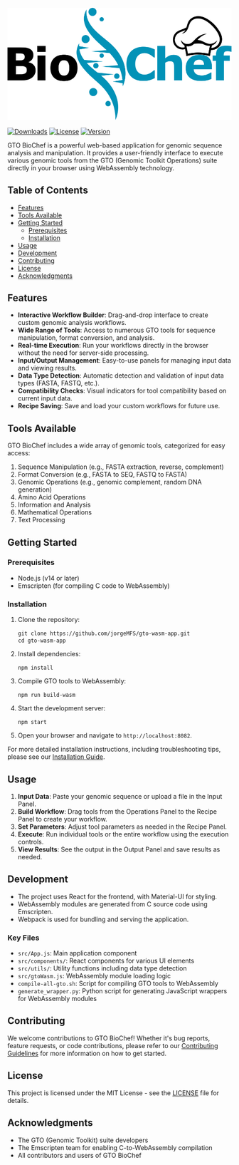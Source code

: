 
![BioChef](img/BioChef.svg)

[![Downloads](https://img.shields.io/github/downloads/jorgeMFS/gto-wasm-app/total)](https://github.com/jorgeMFS/gto-wasm-app/releases)
[![License](https://img.shields.io/github/license/jorgeMFS/gto-wasm-app)](LICENSE)
[![Version](https://img.shields.io/github/v/tag/jorgeMFS/gto-wasm-app)](https://github.com/jorgeMFS/gto-wasm-app/releases)

GTO BioChef is a powerful web-based application for genomic sequence analysis and manipulation. It provides a user-friendly interface to execute various genomic tools from the GTO (Genomic Toolkit Operations) suite directly in your browser using WebAssembly technology.

## Table of Contents

- [Features](#features)
- [Tools Available](#tools-available)
- [Getting Started](#getting-started)
  - [Prerequisites](#prerequisites)
  - [Installation](#installation)
- [Usage](#usage)
- [Development](#development)
- [Contributing](#contributing)
- [License](#license)
- [Acknowledgments](#acknowledgments)

## Features

- **Interactive Workflow Builder**: Drag-and-drop interface to create custom genomic analysis workflows.
- **Wide Range of Tools**: Access to numerous GTO tools for sequence manipulation, format conversion, and analysis.
- **Real-time Execution**: Run your workflows directly in the browser without the need for server-side processing.
- **Input/Output Management**: Easy-to-use panels for managing input data and viewing results.
- **Data Type Detection**: Automatic detection and validation of input data types (FASTA, FASTQ, etc.).
- **Compatibility Checks**: Visual indicators for tool compatibility based on current input data.
- **Recipe Saving**: Save and load your custom workflows for future use.

## Tools Available

GTO BioChef includes a wide array of genomic tools, categorized for easy access:

1. Sequence Manipulation (e.g., FASTA extraction, reverse, complement)
2. Format Conversion (e.g., FASTA to SEQ, FASTQ to FASTA)
3. Genomic Operations (e.g., genomic complement, random DNA generation)
4. Amino Acid Operations
5. Information and Analysis
6. Mathematical Operations
7. Text Processing



## Getting Started

### Prerequisites

- Node.js (v14 or later)
- Emscripten (for compiling C code to WebAssembly)

### Installation

1. Clone the repository:
   ```
   git clone https://github.com/jorgeMFS/gto-wasm-app.git
   cd gto-wasm-app
   ```

2. Install dependencies:
   ```
   npm install
   ```

3. Compile GTO tools to WebAssembly:
   ```
   npm run build-wasm
   ```

4. Start the development server:
   ```
   npm start
   ```

5. Open your browser and navigate to `http://localhost:8082`.

For more detailed installation instructions, including troubleshooting tips, please see our [Installation Guide](docs/INSTALLATION.md).

## Usage

1. **Input Data**: Paste your genomic sequence or upload a file in the Input Panel.
2. **Build Workflow**: Drag tools from the Operations Panel to the Recipe Panel to create your workflow.
3. **Set Parameters**: Adjust tool parameters as needed in the Recipe Panel.
4. **Execute**: Run individual tools or the entire workflow using the execution controls.
5. **View Results**: See the output in the Output Panel and save results as needed.


## Development

- The project uses React for the frontend, with Material-UI for styling.
- WebAssembly modules are generated from C source code using Emscripten.
- Webpack is used for bundling and serving the application.

### Key Files

- `src/App.js`: Main application component
- `src/components/`: React components for various UI elements
- `src/utils/`: Utility functions including data type detection
- `src/gtoWasm.js`: WebAssembly module loading logic
- `compile-all-gto.sh`: Script for compiling GTO tools to WebAssembly
- `generate_wrapper.py`: Python script for generating JavaScript wrappers for WebAssembly modules


## Contributing

We welcome contributions to GTO BioChef! Whether it's bug reports, feature requests, or code contributions, please refer to our [Contributing Guidelines](CONTRIBUTING.md) for more information on how to get started.

## License

This project is licensed under the MIT License - see the [LICENSE](LICENSE) file for details.

## Acknowledgments

- The GTO (Genomic Toolkit) suite developers
- The Emscripten team for enabling C-to-WebAssembly compilation
- All contributors and users of GTO BioChef
